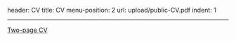 header: CV
title: CV
menu-position: 2
url: upload/public-CV.pdf
indent: 1

---

[Two-page CV](upload/public-CV.pdf)
